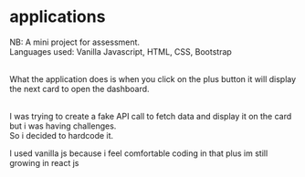 # applications

NB:
A mini project for assessment.<br>
Languages used: Vanilla Javascript, HTML, CSS, Bootstrap<br><br>

What the application does is when you click on the plus button it will display the next card to open the dashboard.<br><br>

I was trying to create a fake API call to fetch data and display it on the card but i was having challenges.<br>
So i decided to hardcode it.<br>

I used vanilla js because i feel comfortable coding in that plus im still growing in react js
